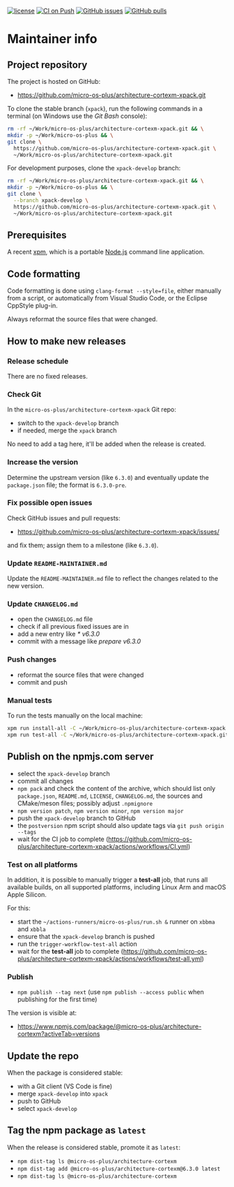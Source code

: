 [![license](https://img.shields.io/github/license/micro-os-plus/architecture-cortexm-xpack)](https://github.com/micro-os-plus/architecture-cortexm-xpack/blob/xpack/LICENSE)
[![CI on Push](https://github.com/micro-os-plus/architecture-cortexm-xpack/actions/workflows/CI.yml/badge.svg)](https://github.com/micro-os-plus/architecture-cortexm-xpack/actions/workflows/CI.yml)
[![GitHub issues](https://img.shields.io/github/issues/micro-os-plus/architecture-cortexm-xpack.svg)](https://github.com/micro-os-plus/architecture-cortexm-xpack/issues/)
[![GitHub pulls](https://img.shields.io/github/issues-pr/micro-os-plus/architecture-cortexm-xpack.svg)](https://github.com/micro-os-plus/architecture-cortexm-xpack/pulls/)

# Maintainer info

## Project repository

The project is hosted on GitHub:

- <https://github.com/micro-os-plus/architecture-cortexm-xpack.git>

To clone the stable branch (`xpack`), run the following commands in a
terminal (on Windows use the _Git Bash_ console):

```sh
rm -rf ~/Work/micro-os-plus/architecture-cortexm-xpack.git && \
mkdir -p ~/Work/micro-os-plus && \
git clone \
  https://github.com/micro-os-plus/architecture-cortexm-xpack.git \
  ~/Work/micro-os-plus/architecture-cortexm-xpack.git
```

For development purposes, clone the `xpack-develop` branch:

```sh
rm -rf ~/Work/micro-os-plus/architecture-cortexm-xpack.git && \
mkdir -p ~/Work/micro-os-plus && \
git clone \
  --branch xpack-develop \
  https://github.com/micro-os-plus/architecture-cortexm-xpack.git \
  ~/Work/micro-os-plus/architecture-cortexm-xpack.git
```

## Prerequisites

A recent [xpm](https://xpack.github.io/xpm/), which is a portable
[Node.js](https://nodejs.org/) command line application.

## Code formatting

Code formatting is done using `clang-format --style=file`, either manually
from a script, or automatically from Visual Studio Code, or the Eclipse
CppStyle plug-in.

Always reformat the source files that were changed.

## How to make new releases

### Release schedule

There are no fixed releases.

### Check Git

In the `micro-os-plus/architecture-cortexm-xpack` Git repo:

- switch to the `xpack-develop` branch
- if needed, merge the `xpack` branch

No need to add a tag here, it'll be added when the release is created.

### Increase the version

Determine the upstream version (like `6.3.0`) and eventually update the
`package.json` file; the format is `6.3.0-pre`.

### Fix possible open issues

Check GitHub issues and pull requests:

- <https://github.com/micro-os-plus/architecture-cortexm-xpack/issues/>

and fix them; assign them to a milestone (like `6.3.0`).

### Update `README-MAINTAINER.md`

Update the `README-MAINTAINER.md` file to reflect the changes
related to the new version.

### Update `CHANGELOG.md`

- open the `CHANGELOG.md` file
- check if all previous fixed issues are in
- add a new entry like _* v6.3.0_
- commit with a message like _prepare v6.3.0_

### Push changes

- reformat the source files that were changed
- commit and push

### Manual tests

To run the tests manually on the local machine:

```sh
xpm run install-all -C ~/Work/micro-os-plus/architecture-cortexm-xpack.git
xpm run test-all -C ~/Work/micro-os-plus/architecture-cortexm-xpack.git
```

## Publish on the npmjs.com server

- select the `xpack-develop` branch
- commit all changes
- `npm pack` and check the content of the archive, which should list
  only `package.json`, `README.md`, `LICENSE`, `CHANGELOG.md`,
  the sources and CMake/meson files;
  possibly adjust `.npmignore`
- `npm version patch`, `npm version minor`, `npm version major`
- push the `xpack-develop` branch to GitHub
- the `postversion` npm script should also update tags via `git push origin --tags`
- wait for the CI job to complete
  (<https://github.com/micro-os-plus/architecture-cortexm-xpack/actions/workflows/CI.yml>)

### Test on all platforms

In addition, it is possible to manually trigger a **test-all** job, that
runs all available builds, on all supported platforms, including Linux Arm
and macOS Apple Silicon.

For this:

- start the `~/actions-runners/micro-os-plus/run.sh &` runner on `xbbma` and `xbbla`
- ensure that the `xpack-develop` branch is pushed
- run the `trigger-workflow-test-all` action
- wait for the **test-all** job to complete
  (<https://github.com/micro-os-plus/architecture-cortexm-xpack/actions/workflows/test-all.yml>)

### Publish

- `npm publish --tag next` (use `npm publish --access public` when
  publishing for the first time)

The version is visible at:

- <https://www.npmjs.com/package/@micro-os-plus/architecture-cortexm?activeTab=versions>

## Update the repo

When the package is considered stable:

- with a Git client (VS Code is fine)
- merge `xpack-develop` into `xpack`
- push to GitHub
- select `xpack-develop`

## Tag the npm package as `latest`

When the release is considered stable, promote it as `latest`:

- `npm dist-tag ls @micro-os-plus/architecture-cortexm`
- `npm dist-tag add @micro-os-plus/architecture-cortexm@6.3.0 latest`
- `npm dist-tag ls @micro-os-plus/architecture-cortexm`
